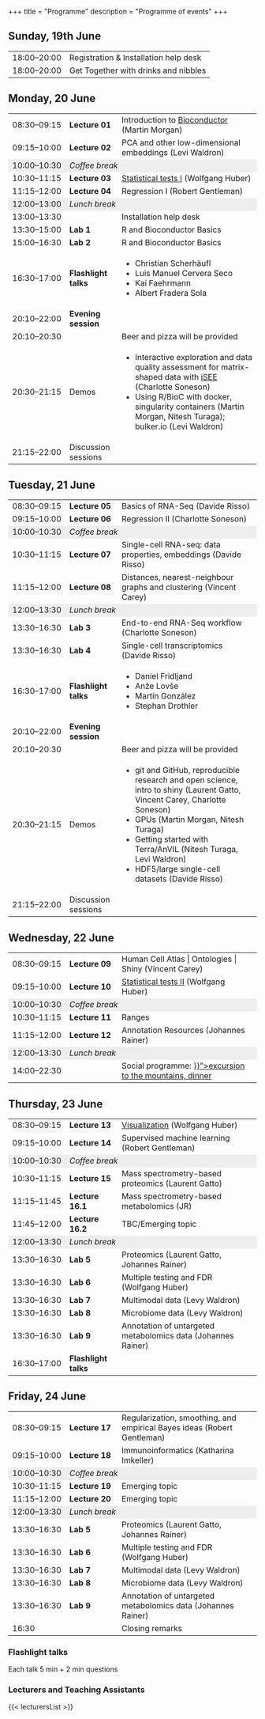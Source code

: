 +++
title = "Programme"
description = "Programme of events"
+++

<div class="row">
<div class="col-sm-offset-1 col-sm-10">
				
## Sunday, 19th June

<table class="programme">
	<tbody>
		<tr>
			<td width="100ex">18:00–20:00</td>
			<td>Registration &amp; Installation help desk</td>
		</tr>
		<tr>
			<td>18:00–20:00</td>
			<td>Get Together with drinks and nibbles</td>
		</tr>
	</tbody>
</table>

## Monday, 20 June

<table class="programme" width="850px">
	<tbody>
		<tr>
			<td width="100ex">08:30–09:15</td>
			<td width="90ex"><strong>Lecture 01</strong></td>
			<td>Introduction to <a href="https://www.bioconductor.org">Bioconductor</a> (Martin Morgan)</td>
		</tr>
		<tr>
			<td>09:15–10:00</td>
			<td><strong>Lecture 02</strong></td>
			<td>PCA and other low-dimensional embeddings (Levi Waldron)</td>
		</tr>
		<tr bgcolor="#eeeeee">
			<td>10:00–10:30</td>
			<td colspan="2"><em>Coffee break</em></td>
		</tr>
		<tr>
			<td>10:30–11:15</td>
			<td><strong>Lecture 03</strong></td>
			<td><a href="https://www.huber.embl.de/msmb/Chap-Testing.html">Statistical tests I</a> (Wolfgang Huber)</td>
		</tr>
		<tr>
			<td>11:15–12:00</td>
			<td><strong>Lecture 04</strong></td>
			<td>Regression I (Robert Gentleman)</td>
		</tr>
		<tr bgcolor="#eeeeee">
			<td>12:00–13:00</td>
			<td colspan="2"><em>Lunch break</em></td>
		</tr>
		<tr>
			<td>13:00–13:30</td>
			<td>&nbsp;</td>
			<td>Installation help desk</td>
		</tr>
		<tr>
			<td>13:30–15:00</td>
			<td><strong>Lab 1</strong></td>
			<td>R and Bioconductor Basics</td>
		</tr>
		<tr>
			<td>15:00–16:30</td>
			<td><strong>Lab 2</strong></td>
			<td>R and Bioconductor Basics</td>
		</tr>
		<tr>
			<td>16:30–17:00</td>
			<td><strong>Flashlight talks</strong></td>
			<td>
				<ul>
					<li>Christian Scherhäufl</li>
					<li>Luis Manuel Cervera Seco</li>
					<li>Kai Faehrmann</li>
					<li>Albert Fradera Sola</li>
				</ul>
			</td>
		</tr>
		<tr>
			<td>20:10–22:00</td>
			<td><strong>Evening session</strong></td>
			<td>&nbsp;</td>
		</tr>
		<tr>
			<td>20:10–20:30</td>
			<td>&nbsp;</td>
			<td>Beer and pizza will be provided</td>
		</tr>
		<tr>
			<td>20:30–21:15</td>
			<td>Demos</td>
			<td><ul><li>Interactive exploration and data quality assessment for matrix-shaped data with <a href="https://doi.org/doi:10.18129/B9.bioc.iSEE">iSEE</a> (Charlotte Soneson)
			        <li>Using R/BioC with docker, singularity containers (Martin Morgan, Nitesh Turaga); bulker.io (Levi Waldron)
			</ul></td>
		</tr>
		<tr>
			<td>21:15–22:00</td>
			<td>Discussion sessions</td>
			<td><ul>
			</ul></td>
		</tr>
	</tbody>
</table>

## Tuesday, 21 June

<table class="programme" width="850px">
	<tbody>
		<tr>
			<td width="100ex">08:30–09:15</td>
			<td width="90ex"><strong>Lecture 05</strong></td>
			<td>Basics of RNA-Seq (Davide Risso)</td>
		</tr>
		<tr>
			<td>09:15–10:00</td>
			<td><strong>Lecture 06</strong></td>
			<td>Regression II (Charlotte Soneson)</td>
		</tr>
		<tr bgcolor="#eeeeee">
			<td>10:00–10:30</td>
			<td colspan="2"><em>Coffee break</em></td>
		</tr>
		<tr>
			<td>10:30–11:15</td>
			<td><strong>Lecture 07</strong></td>
			<td>Single-cell RNA-seq: data properties, embeddings (Davide Risso)</td>
		</tr>
		<tr>
			<td>11:15–12:00</td>
			<td><strong>Lecture 08</strong></td>
			<td>Distances, nearest-neighbour graphs and clustering (Vincent Carey)</td>
		</tr>
		<tr bgcolor="#eeeeee">
			<td>12:00–13:30</td>
			<td colspan="2"><em>Lunch break</em></td>
		</tr>
		<tr>
			<td>13:30–16:30</td>
			<td><strong>Lab 3</strong></td>
			<td>End-to-end RNA-Seq workflow (Charlotte Soneson)</td>
		</tr>
		<tr>
			<td>13:30–16:30</td>
			<td><strong>Lab 4</strong></td>
			<td>Single-cell transcriptomics (Davide Risso)</td>
		</tr>
		<tr>
			<td>16:30–17:00</td>
			<td><strong>Flashlight talks</strong></td>
			<td>
				<ul>
					<li>Daniel Fridljand</li>
					<li>Anže Lovše</li>
					<li>Martín González</li>
					<li>Stephan Drothler</li>
				</ul>
			</td>
		</tr>
		<tr>
			<td>20:10–22:00</td>
			<td><strong>Evening session</strong></td>
			<td>&nbsp;</td>
		</tr>
		<tr>
			<td>20:10–20:30</td>
			<td>&nbsp;</td>
			<td>Beer and pizza will be provided</td>
		</tr>
		<tr>
			<td>20:30–21:15</td>
			<td>Demos</td>
			<td>
			<ul><li>git and GitHub, reproducible research and open science, intro to shiny (Laurent Gatto, Vincent Carey, Charlotte Soneson)
                <li>GPUs (Martin Morgan, Nitesh Turaga)
                <li>Getting started with Terra/AnVIL (Nitesh Turaga, Levi Waldron)
                <li>HDF5/large single-cell datasets (Davide Risso) 
				</ul>
			</td>
		</tr>
		<tr>
			<td>21:15–22:00</td>
			<td>Discussion sessions</td>
			<td><ul>
			</ul></td>
		</tr>
	</tbody>
</table>

## Wednesday, 22 June

<table class="programme">
	<tbody>
		<tr>
			<td width="100ex">08:30–09:15</td>
			<td width="90ex"><strong>Lecture 09</strong></td>
			<td>Human Cell Atlas | Ontologies | Shiny (Vincent Carey)</td>
		</tr>
		<tr>
			<td>09:15–10:00</td>
			<td><strong>Lecture 10</strong></td>
			<td><a href="https://www.huber.embl.de/msmb/Chap-Testing.html">Statistical tests II</a> (Wolfgang Huber)</td>
		</tr>
		<tr bgcolor="#eeeeee">
			<td>10:00–10:30</td>
			<td colspan="2"><em>Coffee break</em></td>
		</tr>
		<tr>
			<td>10:30–11:15</td>
			<td><strong>Lecture 11</strong></td>
			<td>Ranges</td>
		</tr>
		<tr>
			<td>11:15–12:00</td>
			<td><strong>Lecture 12</strong></td>
			<td>Annotation Resources (Johannes Rainer)</td>
		</tr>
		<tr bgcolor="#eeeeee">
			<td>12:00–13:30</td>
			<td colspan="2"><em>Lunch break</em></td>
		</tr>
		<tr>
			<td>14:00–22:30</td>
			<td>&nbsp;</td>
			<td>Social programme: <a href="{{< relref "about.md#social" >}}">excursion to the mountains, dinner</a></td>
		</tr>
	</tbody>
</table>

## Thursday, 23 June

<table class="programme">
	<tbody>
		<tr>
			<td width="100ex">08:30–09:15</td>
			<td width="90ex"><strong>Lecture 13</strong></td>
			<td><a href="https://www.huber.embl.de/msmb/Chap-Graphics.html">Visualization</a> (Wolfgang Huber)</td>
		</tr>
		<tr>
			<td>09:15–10:00</td>
			<td><strong>Lecture 14</strong></td>
			<td>Supervised machine learning (Robert Gentleman)</td>
		</tr>
		<tr bgcolor="#eeeeee">
			<td>10:00–10:30</td>
			<td colspan="2"><em>Coffee break</em></td>
		</tr>
		<tr>
			<td>10:30–11:15</td>
			<td><strong>Lecture 15</strong></td>
			<td>Mass spectrometry-based proteomics (Laurent Gatto)</td>
		</tr>
		<tr>
			<td>11:15–11:45</td>
			<td><strong>Lecture 16.1</strong></td>
			<td>Mass spectrometry-based metabolomics (JR)</td>
		</tr>
		<tr>
			<td>11:45–12:00</td>
			<td><strong>Lecture 16.2</strong></td>
			<td>TBC/Emerging topic</td>
		</tr>
		<tr bgcolor="#eeeeee">
			<td>12:00–13:30</td>
			<td colspan="2"><em>Lunch break</em></td>
		</tr>
		<tr>
			<td>13:30–16:30</td>
			<td><strong>Lab 5</strong></td>
			<td>Proteomics (Laurent Gatto, Johannes Rainer)</td>
		</tr>
		<tr>
			<td>13:30–16:30</td>
			<td><strong>Lab 6</strong></td>
			<td>Multiple testing and FDR (Wolfgang Huber)</td>
		</tr>
		<tr>
			<td>13:30–16:30</td>
			<td><strong>Lab 7</strong></td>
			<td>Multimodal data (Levy Waldron)</td>
		</tr>
		<tr>
			<td>13:30–16:30</td>
			<td><strong>Lab 8</strong></td>
			<td>Microbiome data (Levy Waldron)</td>
		</tr>
		<tr>
			<td>13:30–16:30</td>
			<td><strong>Lab 9</strong></td>
			<td>Annotation of untargeted metabolomics data (Johannes Rainer)</td>
		</tr>
		<tr>
			<td>16:30–17:00</td>
			<td><strong>Flashlight talks</strong></td>
			<td>
				<ul>
				</ul>
			</td>
		</tr>
	</tbody>
</table>

## Friday, 24 June

<table class="programme">
	<tbody>
		<tr>
			<td width="100ex">08:30–09:15</td>
			<td width="90ex"><strong>Lecture 17</strong></td>
			<td>Regularization, smoothing, and empirical Bayes ideas (Robert Gentleman)</td>
		</tr>
		<tr>
			<td>09:15–10:00</td>
			<td><strong>Lecture 18</strong></td>
			<td>Immunoinformatics (Katharina Imkeller)</td>
		</tr>
		<tr bgcolor="#eeeeee">
			<td>10:00–10:30</td>
			<td colspan="2"><em>Coffee break</em></td>
		</tr>
		<tr>
			<td>10:30–11:15</td>
			<td><strong>Lecture 19</strong></td>
			<td>Emerging topic</td>
		</tr>
		<tr>
			<td>11:15–12:00</td>
			<td><strong>Lecture 20</strong></td>
			<td>Emerging topic</td>
		</tr>
		<tr bgcolor="#eeeeee">
			<td>12:00–13:30</td>
			<td colspan="2"><em>Lunch break</em></td>
		</tr>
		<tr>
			<td>13:30–16:30</td>
			<td><strong>Lab 5</strong></td>
			<td>Proteomics (Laurent Gatto, Johannes Rainer)</td>
		</tr>
		<tr>
			<td>13:30–16:30</td>
			<td><strong>Lab 6</strong></td>
			<td>Multiple testing and FDR (Wolfgang Huber)</td>
		</tr>
		<tr>
			<td>13:30–16:30</td>
			<td><strong>Lab 7</strong></td>
			<td>Multimodal data (Levy Waldron)</td>
		</tr>
		<tr>
			<td>13:30–16:30</td>
			<td><strong>Lab 8</strong></td>
			<td>Microbiome data (Levy Waldron)</td>
		</tr>
		<tr>
			<td>13:30–16:30</td>
			<td><strong>Lab 9</strong></td>
			<td>Annotation of untargeted metabolomics data (Johannes Rainer)</td>
		</tr>
		<tr>
			<td>16:30</td>
			<td>&nbsp;</td>
			<td>Closing remarks</td>
		</tr>
	</tbody>
</table>

### Flashlight talks

Each talk 5 min + 2 min questions

### Lecturers and Teaching Assistants

{{< lecturersList >}}

</div>
</div>
